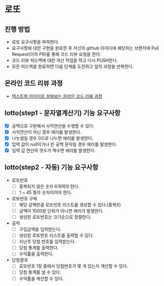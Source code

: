 # 로또
## 진행 방법
* 로또 요구사항을 파악한다.
* 요구사항에 대한 구현을 완료한 후 자신의 github 아이디에 해당하는 브랜치에 Pull Request(이하 PR)를 통해 코드 리뷰 요청을 한다.
* 코드 리뷰 피드백에 대한 개선 작업을 하고 다시 PUSH한다.
* 모든 피드백을 완료하면 다음 단계를 도전하고 앞의 과정을 반복한다.

## 온라인 코드 리뷰 과정
* [텍스트와 이미지로 살펴보는 온라인 코드 리뷰 과정](https://github.com/next-step/nextstep-docs/tree/master/codereview)

## lotto(step1 - 문자열계산기) 기능 요구사항
- [x] 공백으로 구분해서 사칙연산을 수행할 수 있다.
- [x] 사칙연산이 아닌 경우 에러를 발생한다.
- [x] 나눗셈일 경우 0으로 나누면 에러를 발생한다.
- [x] 입력 값이 null이거나 빈 공백 문자일 경우 에러를 발생한다.
- [x] 입력 값 연산의 갯수가 짝수면 에러를 발생한다.

## lotto(step2 - 자동) 기능 요구사항
- 로또번호
    - [ ] 중복되지 않은 숫자 6개여야 한다.
    - [ ] 1 ~ 45 중의 숫자이어야 한다.

- 로또번호 구매
    - [ ] 해당 금액만큼 로또번호 리스트를 생성할 수 있다.(중복X)
    - [ ] 금액이 1000원 단위가 아니면 에러가 발생한다.
    - [ ] 생성된 로또번호는 크기순으로 정렬한다.

- 출력
    - [ ] 구입금액을 입력받는다.
    - [ ] 생성된 로또번호 리스트를 출력할 수 있다.
    - [ ] 지난주 당첨 번호를 입력받는다.
    - [ ] 당첨 통계를 출력한다.
    - [ ] 수익률을 출력한다.

- 당첨결과
    - [ ] 로또번호 1장 중에서 당첨번호가 몇 개 있는지 계산할 수 있다.
    - [ ] 당첨 통계를 낼 수 있다.
    - [ ] 수익률을 계산할 수 있다.
